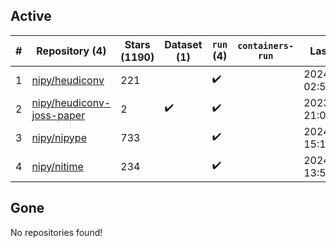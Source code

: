 ## Active
| # | Repository (4) | Stars (1190) | Dataset (1) | `run` (4) | `containers-run` | Last Modified |
| --- | --- | --- | --- | --- | --- | --- |
| 1 | [nipy/heudiconv](https://github.com/nipy/heudiconv) | 221 |  | :heavy_check_mark: |  | 2024-05-02 02:50:43+00:00 |
| 2 | [nipy/heudiconv-joss-paper](https://github.com/nipy/heudiconv-joss-paper) | 2 | :heavy_check_mark: | :heavy_check_mark: |  | 2023-07-17 21:09:07+00:00 |
| 3 | [nipy/nipype](https://github.com/nipy/nipype) | 733 |  | :heavy_check_mark: |  | 2024-04-19 15:14:49+00:00 |
| 4 | [nipy/nitime](https://github.com/nipy/nitime) | 234 |  | :heavy_check_mark: |  | 2024-04-29 13:59:49+00:00 |

## Gone
No repositories found!
